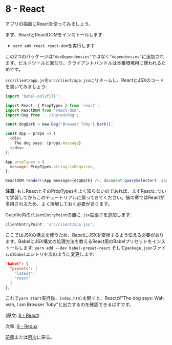 # 8 - React

アプリの描画にReactを使ってみましょう。

まず、ReactとReactDOMをインストールします:

- `yarn add react react-dom`を実行します

この2つのパッケージは`"devDependencies"`ではなく`"dependencies"`に追加されます。ビルドツールと異なり、クライアントバンドルは本番環境用に使われるためです。

`src/client/app.js`を`src/client/app.jsx`にリネームし、ReactとJSXのコードを書いてみましょう:

```javascript
import 'babel-polyfill';

import React, { PropTypes } from 'react';
import ReactDOM from 'react-dom';
import Dog from '../shared/dog';

const dogBark = new Dog('Browser Toby').bark();

const App = props => (
  <div>
    The dog says: {props.message}
  </div>
);

App.propTypes = {
  message: PropTypes.string.isRequired,
};

ReactDOM.render(<App message={dogBark} />, document.querySelector('.app'));
```

**注意**: もしReactとそのPropTypesをよく知らないのであれば、まずReactについて学習してからこのチュートリアルに戻ってきてください。後の章ではReactが多用されるため、よく理解しておく必要があります。

Gulpfile内の`clientEntryPoint`の値に`.jsx`拡張子を追加します:

```javascript
clientEntryPoint: 'src/client/app.jsx',
```

ここではJSXの構文を使うため、BabelにJSXを変換するよう伝える必要があります。BabelにJSX構文の処理方法を教えるReact用のBabelプリセットをインストールします: `yarn add --dev babel-preset-react` そして`package.json`ファイルの`babel`エントリを次のように変更します:

```json
"babel": {
  "presets": [
    "latest",
    "react"
  ]
},
```

これで`yarn start`実行後、`index.html`を開くと、Reactが"The dog says: Wah wah, I am Browser Toby"と出力するのを確認できるはずです。

(原文: [8 - React](https://github.com/verekia/js-stack-from-scratch/tree/master/tutorial/8-react))

次章: [9 - Redux](/tutorial/9-redux)

[前章](/tutorial/7-client-webpack)または[目次](https://github.com/verekia/js-stack-from-scratch)に戻る。
